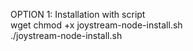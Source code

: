 OPTION 1: Installation with script  
wget 
chmod +x joystream-node-install.sh  
./joystream-node-install.sh 
